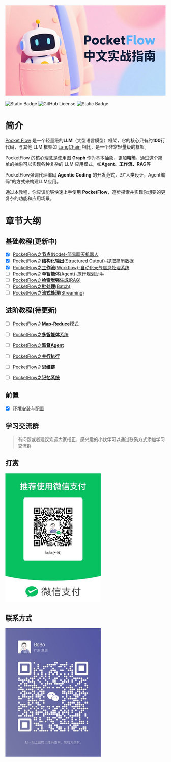<img src="./images/banner.png" alt="banner" />

![Static Badge](https://img.shields.io/badge/PocketFlowTutorial-Chinese-red)
 ![GitHub License](https://img.shields.io/github/license/bobostudio/PocketFlow-Chinese-Tutorial) ![Static Badge](https://img.shields.io/badge/author-bobostudio-blue)


# 简介

[Pocket Flow](https://the-pocket.github.io/PocketFlow/) 是一个轻量级的**LLM**（大型语言模型）框架，它的核心只有约**100**行代码，与其他 LLM 框架如 [LangChain](https://smith.langchain.com/) 相比，是一个非常轻量级的框架。

PocketFlow 的核心理念是使用图 **Graph** 作为基本抽象，更加**精简**，通过这个简单的抽象可以实现各种复杂的 LLM 应用模式，如**Agent、工作流、RAG**等

PocketFlow强调代理编码 **Agentic Coding** 的开发范式，即"人类设计，Agent编码"的方式来构建LLM应用。

通过本教程，你应该能够快速上手使用 **PocketFlow**，逐步探索并实现你想要的更复杂的功能和应用场景。
# 章节大纲

## 基础教程(更新中)

- [x] [PocketFlow之**节点**(Node)-简易聊天机器人](./lesson/lesson1.md)
- [x] [PocketFlow之**结构化输出**(Structured Output)-提取简历数据](./lesson/lesson2.md)
- [x] [PocketFlow之**工作流**(Workflow)-自动化天气信息处理系统](./lesson/lesson3.md)
- [ ] [PocketFlow之**单智能体**(Agent)-旅行规划助手](./lesson/lesson4.md)
- [ ] [PocketFlow之**检索增强生成**(RAG)](./lesson/lesson5.md)
- [ ] [PocketFlow之**批处理**(Batch)](./lesson/lesson6.md)
- [ ] [PocketFlow之**流式处理**(Streaming)](./lesson/lesson7.md)

## 进阶教程(待更新)

- [ ] [PocketFlow之**Map-Reduce**模式](./lesson/lesson8.md)
- [ ] [PocketFlow之**多智能体**系统](./lesson/lesson9.md)
- [ ] [PocketFlow之**监督Agent**](./lesson/lesson10.md)
- [ ] [PocketFlow之**并行执行**](./lesson/lesson11.md)
- [ ] [PocketFlow之**思维链**](./lesson/lesson12.md)
- [ ] [PocketFlow之**记忆系统**](./lesson/lesson13.md)


## 前置

- [x] [环境安装与配置](./lesson/init-env.md)

## 学习交流群

> 有问题或者建议欢迎大家指正，感兴趣的小伙伴可以通过联系方式添加学习交流群

## 打赏


<img src="./images/qrcode_ds.jpg" alt="打赏" width="300"/>

## 联系方式


<img src="./images/wechat-qr.jpg" alt="微信" width="300"/>